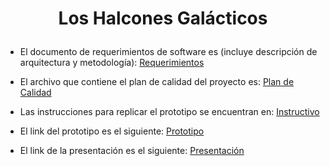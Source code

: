 # <p align="center" >Los Halcones Galácticos </p>

- El documento de requerimientos de software es (incluye descripción de arquitectura y metodología): [Requerimientos](https://github.com/Ingenieria-de-Software-ITAM-2020/Halcones_Galacticos/blob/main/Requerimientos.md)


- El archivo que contiene el plan de calidad del proyecto es:
[Plan de Calidad](https://github.com/Ingenieria-de-Software-ITAM-2020/Halcones_Galacticos/blob/main/Test%20Plan.md)

- Las instrucciones para replicar el prototipo se encuentran en: 
[Instructivo](https://github.com/Ingenieria-de-Software-ITAM-2020/Halcones_Galacticos/blob/main/Instructivo.md)

- El link del prototipo es el siguiente:
[Prototipo](https://pr.to/9Q0PLU/)


- El link de la presentación es el siguiente:
[Presentación](https://github.com/Ingenieria-de-Software-ITAM-2020/Halcones_Galacticos/blob/main/Comunicaci%C3%B3n%20Colmillo%20Halcones%20Gal%C3%A1cticos.pptx)
